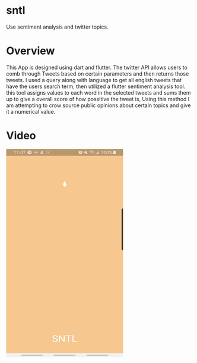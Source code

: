 # sntl

Use sentiment analysis and twitter topics.

# Overview

This App is designed using dart and flutter. The twitter API allows users to comb through
Tweets based on certain parameters and then returns those tweets. I used a query along with language
to get all english tweets that have the users search term, then utilized a flutter sentiment analysis tool.
this tool assigns values to each word in the selected tweets and sums them up to give a overall score of how possitive the tweet is,
Using this method I am attempting to crow source public opinions about certain topics and give it a numerical value.

# Video
<a href = "https://www.youtube.com/watch?v=KKUMIikfib8"> <img src = "AppScreenShot.jpg" height = "560" width = "315"></a>
